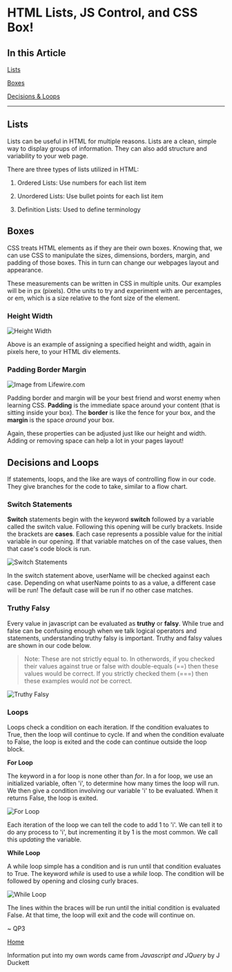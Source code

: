 # HTML Lists, JS Control, and CSS Box!

## In this Article

[Lists](#topic1)

[Boxes](#topic2)

[Decisions & Loops](#topic3)

---

<a name="topic1"></a>

## Lists

Lists can be useful in HTML for multiple reasons.  Lists are a clean, simple way to display groups of information.  They can also add structure and variability to your web page.  

There are three types of lists utilized in HTML:

1. Ordered Lists: Use numbers for each list item

2. Unordered Lists: Use bullet points for each list item

3. Definition Lists: Used to define terminology

<a name="topic2"></a>

## Boxes

CSS treats HTML elements as if they are their own boxes.  Knowing that, we can use CSS to manipulate the sizes, dimensions, borders, margin, and padding of those boxes.  This in turn can change our webpages layout and appearance.  

These measurements can be written in CSS in multiple units.  Our examples will be in px (pixels).  Othe units to try and experiment with are percentages, or em, which is a size relative to the font size of the element.

### Height Width

![Height Width](../images/heightwidth.png)

Above is an example of assigning a specified height and width, again in pixels here, to your HTML div elements.  

### Padding Border Margin

![Image from Lifewire.com](https://www.lifewire.com/thmb/G0b9IA2IYa9HEpCHMiUE1K0GBoM=/1532x1179/filters:no_upscale():max_bytes(150000):strip_icc()/Padding-5ada00eb1d640400390ccf6d.jpg)

Padding border and margin will be your best friend and worst enemy when learning CSS.  **Padding** is the immediate space around your content (that is sitting inside your box).  The **border** is like the fence for your box, and the **margin** is the space *around* your box.  

Again, these properties can be adjusted just like our height and width.  Adding or removing space can help a lot in your pages layout!

<a name="topic3"></a>

## Decisions and Loops

If statements, loops, and the like are ways of controlling flow in our code.  They give branches for the code to take, similar to a flow chart.

### Switch Statements

**Switch** statements begin with the keyword **switch** followed by a variable called the switch value.  Following this opening will be curly brackets.  Inside the brackets are **cases**. Each case represents a possible value for the initial variable in our opening.  If that variable matches on of the case values, then that case's code block is run.

![Switch Statements](../images/switch.png)

In the switch statement above, userName will be checked against each case.  Depending on what userName points to as a value, a different case will be run!  The default case will be run if no other case matches.

### Truthy Falsy

Every value in javascript can be evaluated as **truthy** or **falsy**.  While true and false can be confusing enough when we talk logical operators and statements, understanding truthy falsy is important. Truthy and falsy values are shown in our code below.

> Note: These are not strictly equal to.  In otherwords, if you checked their values against true or false with double-equals (==) then these values would be correct. If you strictly checked them (===) then these examples would *not* be correct.  

![Truthy Falsy](../images/truthyfalsy.png)

### Loops

Loops check a condition on each iteration. If the condition evaluates to True, then the loop will continue to cycle.  If and when the condition evaluate to False, the loop is exited and the code can continue outside the loop block.

**For Loop**

The keyword in a for loop is none other than *for*. In a for loop, we use an initialized variable, often 'i', to determine how many times the loop will run.  We then give a condition involving our variable 'i' to be evaluated.  When it returns False, the loop is exited.  

![For Loop](../images/forloop.png)

Each iteration of the loop we can tell the code to add 1 to 'i'.  We can tell it to do any process to 'i', but incrementing it by 1 is the most common.  We call this *updating* the variable. 

**While Loop**

A while loop simple has a condition and is run until that condition evaluates to True.  The keyword *while* is used to use a *while* loop.  The condition will be followed by opening and closing curly braces.  

![While Loop](../images/whileloop.png)

The lines within the braces will be run until the initial condition is evaluated False.  At that time, the loop will exit and the code will continue on.

~ QP3

[Home](../README.md)

Information put into my own words came from *Javascript and JQuery* by J Duckett
